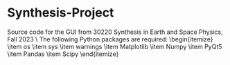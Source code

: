 # Synthesis-Project
Source code for the GUI from 30220 Synthesis in Earth and Space Physics, Fall 2023
\\
The following Python packages are required:
\begin{itemize}
    \item os
    \item sys
    \item warnings
    \item Matplotlib
    \item Numpy
    \item PyQt5
    \item Pandas
    \item Scipy
\end{itemize}
